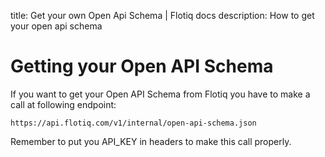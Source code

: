title: Get your own Open Api Schema | Flotiq docs
description: How to get your open api schema

# Getting your Open API Schema

If you want to get your Open API Schema from Flotiq you have to make a call at following endpoint:

`https://api.flotiq.com/v1/internal/open-api-schema.json`

Remember to put you API_KEY in headers to make this call properly.